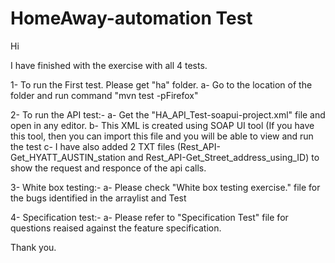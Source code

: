 # HomeAway-automation Test

Hi 

I have finished with the exercise with all 4 tests.

1- To run the First test. Please get "ha" folder.
  a- Go to the location of the folder and run command "mvn test -pFirefox"

2- To run the API test:-
  a- Get the "HA_API_Test-soapui-project.xml" file and open in any editor.
  b- This XML is created using SOAP UI tool (If you have this tool, then you can import this file and you will be able to view and run the test
  c- I have also added 2 TXT files (Rest_API-Get_HYATT_AUSTIN_station and Rest_API-Get_Street_address_using_ID) to show the request and responce of the api calls.
  
3- White box testing:-
  a- Please check "White box testing exercise." file for the bugs identified in the arraylist and Test
  
4- Specification test:-
  a- Please refer to "Specification Test" file for questions reaised against the feature specification.
  
Thank you.
